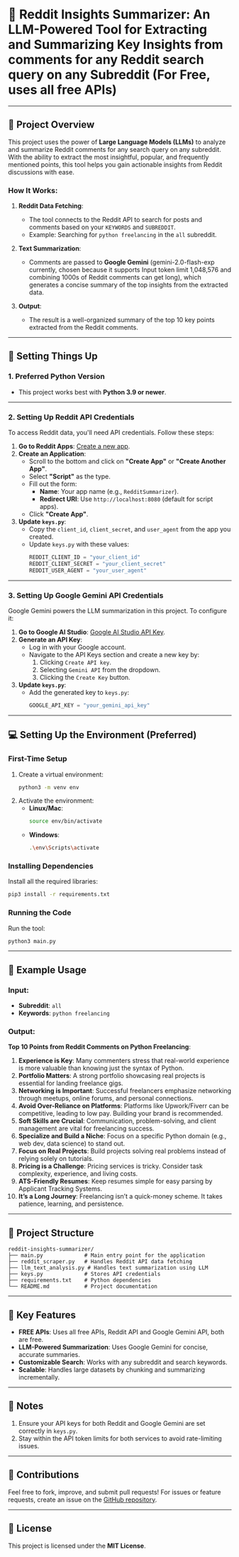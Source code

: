 # 🚀 Reddit Insights Summarizer: An LLM-Powered Tool for Extracting and Summarizing Key Insights from comments for any Reddit search query on any Subreddit (For Free, uses all free APIs)

---

## 🌟 Project Overview
This project uses the power of **Large Language Models (LLMs)** to analyze and summarize Reddit comments for any search query on any subreddit. With the ability to extract the most insightful, popular, and frequently mentioned points, this tool helps you gain actionable insights from Reddit discussions with ease.

### **How It Works**:
1. **Reddit Data Fetching**:
   - The tool connects to the Reddit API to search for posts and comments based on your `KEYWORDS` and `SUBREDDIT`.
   - Example: Searching for `python freelancing` in the `all` subreddit.

2. **Text Summarization**:
   - Comments are passed to **Google Gemini** (gemini-2.0-flash-exp currently, chosen because it supports Input token limit 1,048,576 and combining 1000s of Reddit comments can get long), which generates a concise summary of the top insights from the extracted data.

3. **Output**:
   - The result is a well-organized summary of the top 10 key points extracted from the Reddit comments.

---

## 🔧 Setting Things Up

### 1. Preferred Python Version
- This project works best with **Python 3.9 or newer**.

---

### 2. Setting Up Reddit API Credentials

To access Reddit data, you'll need API credentials. Follow these steps:

1. **Go to Reddit Apps**: [Create a new app](https://old.reddit.com/prefs/apps/).
2. **Create an Application**:
   - Scroll to the bottom and click on **"Create App"** or **"Create Another App"**.
   - Select **"Script"** as the type.
   - Fill out the form:
     - **Name**: Your app name (e.g., `RedditSummarizer`).
     - **Redirect URI**: Use `http://localhost:8080` (default for script apps).
   - Click **"Create App"**.
3. **Update `keys.py`**:
   - Copy the `client_id`, `client_secret`, and `user_agent` from the app you created.
   - Update `keys.py` with these values:
     ```python
     REDDIT_CLIENT_ID = "your_client_id"
     REDDIT_CLIENT_SECRET = "your_client_secret"
     REDDIT_USER_AGENT = "your_user_agent"
     ```

---

### 3. Setting Up Google Gemini API Credentials
Google Gemini powers the LLM summarization in this project. To configure it:

1. **Go to Google AI Studio**: [Google AI Studio API Key](https://aistudio.google.com/app/apikey).
2. **Generate an API Key**:
   - Log in with your Google account.
   - Navigate to the API Keys section and create a new key by:
     1. Clicking `Create API key`.
     2. Selecting `Gemini API` from the dropdown.
     3. Clicking the `Create Key` button.
3. **Update `keys.py`**:
   - Add the generated key to `keys.py`:
     ```python
     GOOGLE_API_KEY = "your_gemini_api_key"
     ```

---

## 💻 Setting Up the Environment (Preferred)

### First-Time Setup
1. Create a virtual environment:
   ```bash
   python3 -m venv env
   ```
2. Activate the environment:
   - **Linux/Mac**:
     ```bash
     source env/bin/activate
     ```
   - **Windows**:
     ```bash
     .\env\Scripts\activate
     ```

### Installing Dependencies
Install all the required libraries:
```bash
pip3 install -r requirements.txt
```

### Running the Code
Run the tool:
```bash
python3 main.py
```

---

## 🎯 Example Usage

### Input:
- **Subreddit**: `all`
- **Keywords**: `python freelancing`

### Output:
**Top 10 Points from Reddit Comments on Python Freelancing**:
1. **Experience is Key**: Many commenters stress that real-world experience is more valuable than knowing just the syntax of Python.
2. **Portfolio Matters**: A strong portfolio showcasing real projects is essential for landing freelance gigs.
3. **Networking is Important**: Successful freelancers emphasize networking through meetups, online forums, and personal connections.
4. **Avoid Over-Reliance on Platforms**: Platforms like Upwork/Fiverr can be competitive, leading to low pay. Building your brand is recommended.
5. **Soft Skills are Crucial**: Communication, problem-solving, and client management are vital for freelancing success.
6. **Specialize and Build a Niche**: Focus on a specific Python domain (e.g., web dev, data science) to stand out.
7. **Focus on Real Projects**: Build projects solving real problems instead of relying solely on tutorials.
8. **Pricing is a Challenge**: Pricing services is tricky. Consider task complexity, experience, and living costs.
9. **ATS-Friendly Resumes**: Keep resumes simple for easy parsing by Applicant Tracking Systems.
10. **It’s a Long Journey**: Freelancing isn’t a quick-money scheme. It takes patience, learning, and persistence.

---

## 📂 Project Structure
```
reddit-insights-summarizer/
├── main.py             # Main entry point for the application
├── reddit_scraper.py   # Handles Reddit API data fetching
├── llm_text_analysis.py # Handles text summarization using LLM
├── keys.py             # Stores API credentials
├── requirements.txt    # Python dependencies
└── README.md           # Project documentation
```

---

## 📌 Key Features
- **FREE APIs**: Uses all free APIs, Reddit API and Google Gemini API, both are free.
- **LLM-Powered Summarization**: Uses Google Gemini for concise, accurate summaries.
- **Customizable Search**: Works with any subreddit and search keywords.
- **Scalable**: Handles large datasets by chunking and summarizing incrementally.

---

## 🚨 Notes
1. Ensure your API keys for both Reddit and Google Gemini are set correctly in `keys.py`.
2. Stay within the API token limits for both services to avoid rate-limiting issues.

---

## 🌟 Contributions
Feel free to fork, improve, and submit pull requests! For issues or feature requests, create an issue on the [GitHub repository](#).

---

## 📜 License
This project is licensed under the **MIT License**.
